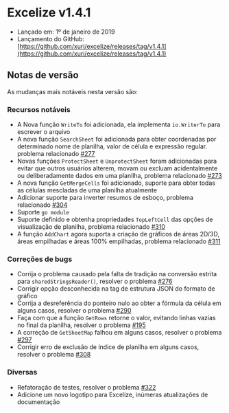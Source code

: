 # Excelize v1.4.1

* Lançado em: 1º de janeiro de 2019
* Lançamento do GitHub: [https://github.com/xuri/excelize/releases/tag/v1.4.1](https://github.com/xuri/excelize/releases/tag/v1.4.1)

## Notas de versão

As mudanças mais notáveis nesta versão são:

### Recursos notáveis

* A Nova função `WriteTo` foi adicionada, ela implementa `io.WriterTo` para escrever o arquivo
* A nova função `SearchSheet` foi adicionada para obter coordenadas por determinado nome de planilha, valor de célula e expressão regular. problema relacionado [#277](https://github.com/xuri/excelize/issues/277)
* Novas funções `ProtectSheet` e `UnprotectSheet` foram adicionadas para evitar que outros usuários alterem, movam ou excluam acidentalmente ou deliberadamente dados em uma planilha, problema relacionado [#273](https://github.com/xuri/excelize/issues/273)
* A nova função `GetMergeCells` foi adicionado, suporte para obter todas as células mescladas de uma planilha atualmente
* Adicionar suporte para inverter resumos de esboço, problema relacionado [#304](https://github.com/xuri/excelize/issues/304)
* Suporte `go module`
* Suporte definido e obtenha propriedades `TopLeftCell` das opções de visualização de planilha, problema relacionado [#310](https://github.com/xuri/excelize/issues/310)
* A função `AddChart` agora suporta a criação de gráficos de áreas 2D/3D, áreas empilhadas e áreas 100% empilhadas, problema relacionado [#311](https://github.com/xuri/excelize/issues/311)

### Correções de bugs

* Corrija o problema causado pela falta de tradição na conversão estrita para `sharedStringsReader()`, resolver o problema [#276](https://github.com/xuri/excelize/issues/276)
* Corrigir opção desconhecida na tag de estrutura JSON do formato de gráfico
* Corrija a desreferência do ponteiro nulo ao obter a fórmula da célula em alguns casos, resolver o problema [#290](https://github.com/xuri/excelize/issues/290)
* Faça com que a função `GetRows` retorne o valor, evitando linhas vazias no final da planilha, resolver o problema [#195](https://github.com/xuri/excelize/issues/195)
* A correção de `GetSheetMap` falhou em alguns casos, resolver o problema [#297](https://github.com/xuri/excelize/issues/297)
* Corrigir erro de exclusão de índice de planilha em alguns casos, resolver o problema [#308](https://github.com/xuri/excelize/issues/308)

### Diversas

* Refatoração de testes, resolver o problema [#322](https://github.com/xuri/excelize/issues/322)
* Adicione um novo logotipo para Excelize, inúmeras atualizações de documentação
